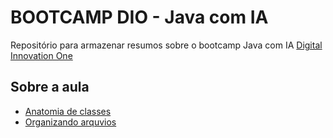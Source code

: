 
# BOOTCAMP DIO - Java com IA
Repositório para armazenar resumos sobre o bootcamp Java com IA [Digital Innovation One](https://www.dio.me/)



## Sobre a aula
- [Anatomia de classes](https://www.dio.me/)
- [Organizando arquvios]()




